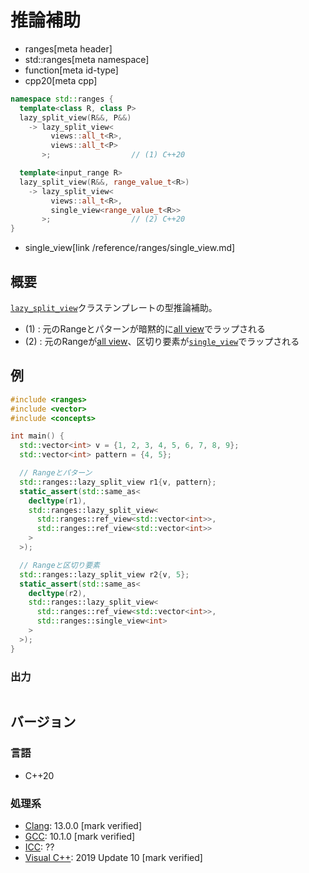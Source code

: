 # 推論補助
* ranges[meta header]
* std::ranges[meta namespace]
* function[meta id-type]
* cpp20[meta cpp]

```cpp
namespace std::ranges {
  template<class R, class P>
  lazy_split_view(R&&, P&&)
    -> lazy_split_view<
         views::all_t<R>,
         views::all_t<P>
       >;                  // (1) C++20

  template<input_range R>
  lazy_split_view(R&&, range_value_t<R>)
    -> lazy_split_view<
         views::all_t<R>,
         single_view<range_value_t<R>>
       >;                  // (2) C++20
}
```
* single_view[link /reference/ranges/single_view.md]

## 概要

[`lazy_split_view`](../lazy_split_view.md)クラステンプレートの型推論補助。

- (1) : 元のRangeとパターンが暗黙的に[all view](../all.md)でラップされる
- (2) : 元のRangeが[all view](../all.md)、区切り要素が[`single_view`](../single_view.md)でラップされる


## 例
```cpp example
#include <ranges>
#include <vector>
#include <concepts>

int main() {
  std::vector<int> v = {1, 2, 3, 4, 5, 6, 7, 8, 9};
  std::vector<int> pattern = {4, 5};

  // Rangeとパターン
  std::ranges::lazy_split_view r1{v, pattern};
  static_assert(std::same_as<
    decltype(r1),
    std::ranges::lazy_split_view<
      std::ranges::ref_view<std::vector<int>>,
      std::ranges::ref_view<std::vector<int>>
    >
  >);

  // Rangeと区切り要素
  std::ranges::lazy_split_view r2{v, 5};
  static_assert(std::same_as<
    decltype(r2),
    std::ranges::lazy_split_view<
      std::ranges::ref_view<std::vector<int>>,
      std::ranges::single_view<int>
    >
  >);
}
```

### 出力
```
```

## バージョン
### 言語
- C++20

### 処理系
- [Clang](/implementation.md#clang): 13.0.0 [mark verified]
- [GCC](/implementation.md#gcc): 10.1.0 [mark verified]
- [ICC](/implementation.md#icc): ??
- [Visual C++](/implementation.md#visual_cpp): 2019 Update 10 [mark verified]